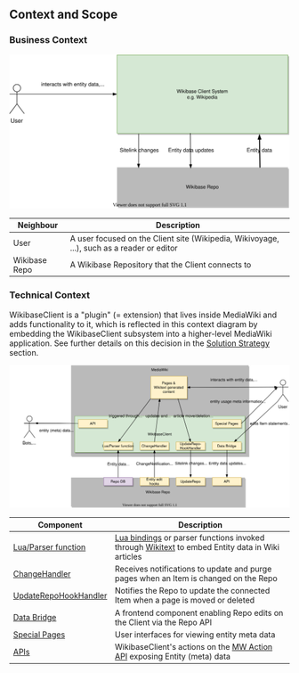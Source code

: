 ## Context and Scope

### Business Context

![WikibaseClient business context diagram](./diagrams/03-business-context.drawio.svg)

| Neighbour     | Description                                                                                |
| ------------- | ------------------------------------------------------------------------------------------ |
| User          | A user focused on the Client site (Wikipedia, Wikivoyage, ...), such as a reader or editor |
| Wikibase Repo | A Wikibase Repository that the Client connects to                                          |

### Technical Context

WikibaseClient is a "plugin" (= extension) that lives inside MediaWiki and adds functionality to it, which is reflected in this context diagram by embedding the WikibaseClient subsystem into a higher-level MediaWiki application. See further details on this decision in the [Solution Strategy](04-Solution_Strategy.md#developing-wikibase-client-as-a-mediawiki-extension) section.

![WikibaseClient technical context diagram](./diagrams/03-technical-context.drawio.svg)

| Component                                                                     | Description                                                                                                                                                              |
| ----------------------------------------------------------------------------- | ------------------------------------------------------------------------------------------------------------------------------------------------------------------------ |
| [Lua/Parser function](./05-Building_Block_View.md#entity-data-access)         | [Lua bindings](../overview/12-Glossary.md#lua) or parser functions invoked through [Wikitext](../overview/12-Glossary.md#wikitext) to embed Entity data in Wiki articles |
| [ChangeHandler](./05-Building_Block_View.md#entity-change-notifications)      | Receives notifications to update and purge pages when an Item is changed on the Repo                                                                                     |
| [UpdateRepoHookHandler](./05-Building_Block_View.md#linked-site-page-changes) | Notifies the Repo to update the connected Item when a page is moved or deleted                                                                                           |
| [Data Bridge](./05-Building_Block_View.md#client-side-item-edits)             | A frontend component enabling Repo edits on the Client via the Repo API                                                                                                  |
| [Special Pages](./05-Building_Block_View.md#special-pages)                    | User interfaces for viewing entity meta data                                                                                                                             |
| [APIs](./05-Building_Block_View.md#apis)                                      | WikibaseClient's actions on the [MW Action API](https://www.mediawiki.org/wiki/API:Main_page) exposing Entity (meta) data                                                |
